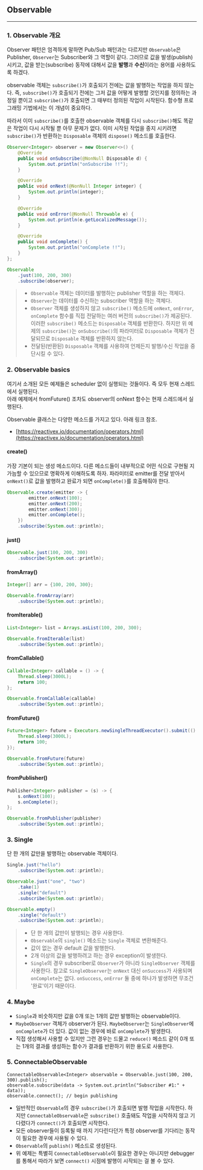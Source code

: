 ## Observable

---

### 1. Observable 개요

Observer 패턴은 엄격하게 말하면 Pub/Sub 패턴과는 다르지만 `Observable`은 Publisher, `Observer`는 Subscriber와 그 역할이 같다.
그러므로 값을 발생(publish) 시키고, 값을 받는(subscribe) 동작에 대해서 값을 **발행**과 **수신**이라는 용어를 사용하도록 하겠다.

observable 객체는 `subscribe()`가 호출되기 전에는 값을 발행하는 작업을 하지 않는다. 즉, `subscribe()`가 호출되기 전에는 그저 값을 어떻게 발행할 
것인지를 정의하는 과정일 뿐이고 `subscribe()`가 호출되면 그 때부터 정의된 작업이 시작된다. 함수형 프로그래밍 기법에서는 이 개념이 중요하다.

따라서 이미 `subscribe()`를 호출한 observable 객체를 다시 `subscribe()`해도 똑같은 작업이 다시 시작될 뿐 아무 문제가 없다.
이미 시작된 작업을 중지 시키려면 `subscribe()`가 반환하는 `Disposable` 객체의 `dispose()` 메소드를 호출한다.

```java
Observer<Integer> observer = new Observer<>() {
    @Override
    public void onSubscribe(@NonNull Disposable d) {
        System.out.println("onSubscribe !!");
    }

    @Override
    public void onNext(@NonNull Integer integer) {
        System.out.println(integer);
    }

    @Override
    public void onError(@NonNull Throwable e) {
        System.out.println(e.getLocalizedMessage());
    }

    @Override
    public void onComplete() {
        System.out.println("onComplete !!");
    }
};

Observable
    .just(100, 200, 300)
    .subscribe(observer);
```

> * `Observable` 객체는 데이터를 발행하는 publisher 역할을 하는 객체다.
> * `Observer`는 데이터를 수신하는 subscriber 역할을 하는 객체다.
> * `Observer` 객체를 생성하지 않고 `subscribe()` 메소드에 `onNext`, `onError`, `onComplete` 함수를 직접 전달하는 
여러 버전의 `subscribe()`가 제공된다. 이러한 `subscribe()` 메소드는 `Disposable` 객체를 반환한다. 하지만 위 예제의 `subscribe()`는 `onSubscribe()`의 파라미터로 `Disposable` 객체가 전달되므로 `Disposable` 객체를 반환하지 않는다.
> * 전달된(반환된) `Disposable` 객체를 사용하여 언제든지 발행/수신 작업을 중단시킬 수 있다.

### 2. Observable basics

여기서 소개된 모든 예제들은 scheduler 없이 실행되는 것들이다. 즉 모두 현재 스레드에서 실행된다.  
아래 예제에서 fromFuture() 조차도 observer의 onNext 함수는 현재 스레드에서 실행된다.

Observable 클래스는 다양한 메소드를 가지고 있다. 아래 링크 참조.

* [https://reactivex.io/documentation/operators.html](https://reactivex.io/documentation/operators.html)

#### create()

가장 기본이 되는 생성 메소드이다. 다른 메소드들이 내부적으로 어떤 식으로 구현될 지 가늠할 수 있으므로 명확하게 이해하도록 하자.
파라미터로 emitter를 전달 받아서 `onNext()`로 값을 발행하고 완료가 되면 `onComplete()`를 호출해줘야 한다.

```java
Observable.create(emitter -> {
        emitter.onNext(100);
        emitter.onNext(200);
        emitter.onNext(300);
        emitter.onComplete();
    })
    .subscribe(System.out::println);
```

#### just()

```java
Observable.just(100, 200, 300)
    .subscribe(System.out::println);
```

#### fromArray()

```java
Integer[] arr = {100, 200, 300};

Observable.fromArray(arr)
    .subscribe(System.out::println);
```

#### fromIterable()

```java
List<Integer> list = Arrays.asList(100, 200, 300);

Observable.fromIterable(list)
    .subscribe(System.out::println);
```

#### fromCallable()

```java
Callable<Integer> callable = () -> {
    Thread.sleep(3000L);
    return 100;
};

Observable.fromCallable(callable)
    .subscribe(System.out::println);
```

#### fromFuture()

```java
Future<Integer> future = Executors.newSingleThreadExecutor().submit(() -> {
    Thread.sleep(3000L);
    return 100;
});

Observable.fromFuture(future)
    .subscribe(System.out::println);
```

#### fromPublisher()

```java
Publisher<Integer> publisher = (s) -> {
    s.onNext(100);
    s.onComplete();
};

Observable.fromPublisher(publisher)
    .subscribe(System.out::println);
```

### 3. Single

단 한 개의 값만을 발행하는 observable 객체이다.

```java
Single.just("hello")
    .subscribe(System.out::println);

Observable.just("one", "two")
    .take(1)
    .single("default")
    .subscribe(System.out::println);

Observable.empty()
    .single("default")
    .subscribe(System.out::println);
```

> * 단 한 개의 값만이 발행되는 경우 사용한다.
> * `Observable`의 `single()` 메소드는 `Single` 객체로 변환해준다.
> * 값이 없는 경우 default 값을 발행한다.
> * 2개 이상의 값을 발행하려고 하는 경우 exception이 발생한다.
> * `Single`의 경우 subscriber로 `Observer`가 아니라 `SingleObserver` 객체를 사용한다. 
참고로 `SingleObserver`는 `onNext` 대신 `onSuccess`가 사용되며 `onComplete`는 없다. `onSuccess`, `onError` 둘 중에 하나가 발생하면 무조건 '완료'이기 때문이다.

### 4. Maybe

* `Single`과 비숫하지만 값을 0개 또는 1개의 값만 발행하는 observable이다. 
* `MaybeObserver` 객체가 observer가 된다. `MaybeObserver`는 `SingleObserver`에 `onComplete`가 더 있다. 값이 없는 경우에 바로 `onComplete`가 발생한다.
* 직접 생성해서 사용할 수 있지만 그런 경우는 드물고 `reduce()` 메소드 같이 0개 또는 1개의 결과를 생성하는 함수가 결과를 반환하기 위한 용도로 사용한다.

### 5. ConnectableObservable

```
ConnectableObservable<Integer> observable = Observable.just(100, 200, 300).publish();
observable.subscribe(data -> System.out.println("Subscriber #1:" + data));
observable.connect(); // begin publishing
```

* 일반적인 `Observable`의 경우 `subscribe()`가 호출되면 발행 작업을 시작한다. 하지만 `ConnectableObservable`은 `subscribe()` 호출돼도 작업을 시작하지 않고 기다렸다가 `connect()`가 호출되면 시작한다. 
* 모든 observer들이 등록될 때 까지 기다린다던가 특정 observer를 기다리는 동작이 필요한 경우에 사용될 수 있다. 
* `Observable`의 `publish()` 메소드로 생성된다.
* 위 예제는 특별히 `ConnectableObservable`이 필요한 경우는 아니지만 debugger를 통해서 따라가 보면 `connect()` 시점에 발행이 시작되는 걸 볼 수 있다.
